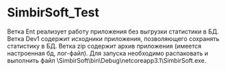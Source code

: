 # SimbirSoft_Test
Ветка Ent реализует работу приложения без выгрузки статистики в БД.
Ветка Dev1 содержит исходники приложения, позволяющего сохранять статистику в БД.
Ветка zip содержит архив приложения (имеется настроенная бд, лог-файл).
  Для запуска необходимо распаковать и выполнить файл \\SimbirSoft\bin\Debug\netcoreapp3.1\SimbirSoft.exe.
